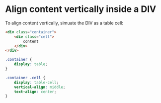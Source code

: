 # Align content vertically inside a DIV

To align content vertically, simuate the DIV as a table cell:

```html
<div class="container">
    <div class="cell">
        content
    </div>
</div>
```

```css
.container {
    display: table;
}

.container .cell {
    display: table-cell;
    vertical-align: middle;
    text-align: center;
}
```
